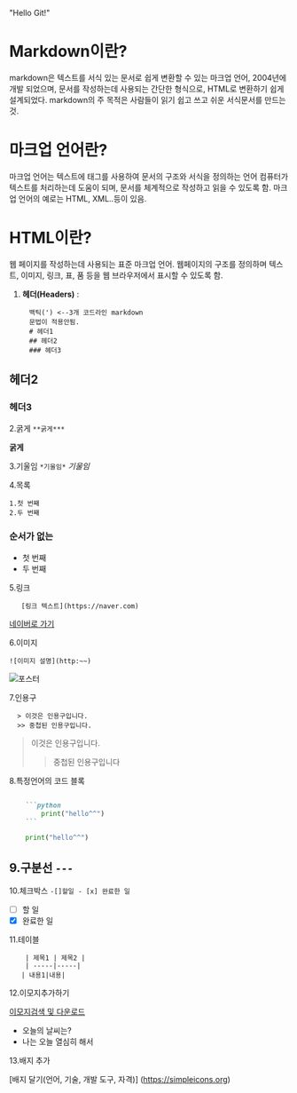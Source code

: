"Hello Git!" 

# Markdown이란?
markdown은 텍스트를 서식 있는 문서로 쉽게 변환할 수 있는 마크업 언어, 2004년에 개발 되었으며, 문서를 작성하는데 사용되는 간단한 형식으로, HTML로 변환하기 쉽게 설계되었다.
markdown의 주 목적은 사람들이 읽기 쉽고 쓰고 쉬운 서식문서를 만드는 것.

# 마크업 언어란?
마크업 언어는 텍스트에 태그를 사용하여 문서의 구조와 서식을 정의하는 언어
컴퓨터가 텍스트를 처리하는데 도움이 되며, 문서를 체계적으로 작성하고 읽을 수 있도록 함.
마크업 언어의 예로는 HTML, XML..등이 있음.

# HTML이란?
웹 페이지를 작성하는데 사용되는 표준 마크업 언어.
웹페이지의 구조를 정의하며 텍스트, 이미지, 링크, 표, 품 등을 웹 브라우저에서 표시할 수 있도록 함.

1. **헤더(Headers)** :
```
     백틱(') <--3개 코드라인 markdown
     문법이 적용안됨.
     # 헤더1
     ## 헤더2
     ### 헤더3
```
## 헤더2
### 헤더3

2.굵게
```**굵게***```

**굵게**

3.기울임
```*기울임*```
*기울임*

4.목록

```
1.첫 번째
2.두 번째
```
### 순서가 없는

- 첫 번째
- 두 번째


5.링크
```
   [링크 텍스트](https://naver.com)
```
[네이버로 가기](https://naver.com)

6.이미지
```
![이미지 설명](http:~~)
```
![포스터](http://)

7.인용구

```
  > 이것은 인용구입니다.
  >> 중첩된 인용구입니다.
```
> 이것은 인용구입니다.
>> 중첩된 인용구입니다

8.특정언어의 코드 블록
```markdown

    ```python
        print("hello^^")
    ```

```
```python
    print("hello^^")
```
9.구분선
```---```
---

10.체크박스
```-[]할일 - [x] 완료한 일```

-[ ] 할 일
-[x] 완료한 일

11.테이블
``` 
    | 제목1 | 제목2 |
    | -----|-----|
   | 내용1|내용|
```


12.이모지추가하기

[이모지검색 및 다운로드](https://emojipedia.org/)

- 오늘의 날씨는?
- 나는 오늘   열심히 해서

13.배지 추가

[배지 달기(언어, 기술, 개발 도구, 자격)]
(https://simpleicons.org)


